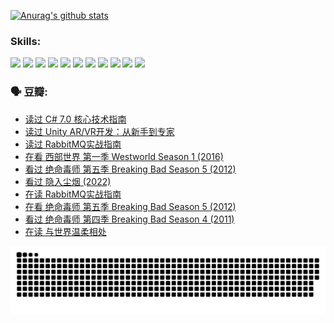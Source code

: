 
[![Anurag's github stats](https://github-readme-stats.vercel.app/api?username=w940853815)](https://github.com/anuraghazra/github-readme-stats)

### Skills:

<code><img height="32" src="https://cdn.jsdelivr.net/npm/simple-icons@v5/icons/python.svg"></code>
<code><img height="32" src="https://cdn.jsdelivr.net/npm/simple-icons@v5/icons/javascript.svg"></code>
<code><img height="32" src="https://cdn.jsdelivr.net/npm/simple-icons@v5/icons/django.svg"></code>
<code><img height="32" src="https://cdn.jsdelivr.net/npm/simple-icons@v5/icons/flask.svg"></code>
<code><img height="32" src="https://cdn.jsdelivr.net/npm/simple-icons@v5/icons/vuetify.svg"></code>
<code><img height="32" src="https://cdn.jsdelivr.net/npm/simple-icons@v5/icons/git.svg"></code>
<code><img height="32" src="https://cdn.jsdelivr.net/npm/simple-icons@v5/icons/docker.svg"></code>
<code><img height="32" src="https://cdn.jsdelivr.net/npm/simple-icons@v5/icons/postgresql.svg"></code>
<code><img height="32" src="https://cdn.jsdelivr.net/npm/simple-icons@v5/icons/elasticsearch.svg"></code>
<code><img height="32" src="https://cdn.jsdelivr.net/npm/simple-icons@v5/icons/macos.svg"></code>
<code><img height="32" src="https://cdn.jsdelivr.net/npm/simple-icons@v5/icons/linux.svg"></code>

### 🗣 豆瓣:

<!-- DOUBAN-ACTIVITIES:START -->
- [读过 C# 7.0 核心技术指南](https://www.douban.com/people/136069238/status/3969307694/?_i=61572885)
- [读过 Unity AR/VR开发：从新手到专家](https://www.douban.com/people/136069238/status/3969307557/?_i=61572885)
- [读过 RabbitMQ实战指南](https://www.douban.com/people/136069238/status/3969307348/?_i=61572885)
- [在看 西部世界 第一季 Westworld Season 1‎ (2016)](https://www.douban.com/people/136069238/status/3966428514/?_i=61572885)
- [看过 绝命毒师  第五季 Breaking Bad Season 5‎ (2012)](https://www.douban.com/people/136069238/status/3965409463/?_i=61572885)
- [看过 隐入尘烟‎ (2022)](https://www.douban.com/people/136069238/status/3964251370/?_i=61572885)
- [在读 RabbitMQ实战指南](https://www.douban.com/people/136069238/status/3961861271/?_i=61572885)
- [在看 绝命毒师  第五季 Breaking Bad Season 5‎ (2012)](https://www.douban.com/people/136069238/status/3957370498/?_i=61572885)
- [看过 绝命毒师  第四季 Breaking Bad Season 4‎ (2011)](https://www.douban.com/people/136069238/status/3957370010/?_i=61572885)
- [在读 与世界温柔相处](https://www.douban.com/people/136069238/status/3949217689/?_i=61572885)
<!-- DOUBAN-ACTIVITIES:END -->


![Snake animation](https://raw.githubusercontent.com/w940853815/w940853815/output/github-contribution-grid-snake.svg)

<!--
**w940853815/w940853815** is a ✨ _special_ ✨ repository because its `README.md` (this file) appears on your GitHub profile.

Here are some ideas to get you started:

- 🔭 I’m currently working on ...
- 🌱 I’m currently learning ...
- 👯 I’m looking to collaborate on ...
- 🤔 I’m looking for help with ...
- 💬 Ask me about ...
- 📫 How to reach me: ...
- 😄 Pronouns: ...
- ⚡ Fun fact: ...
-->
